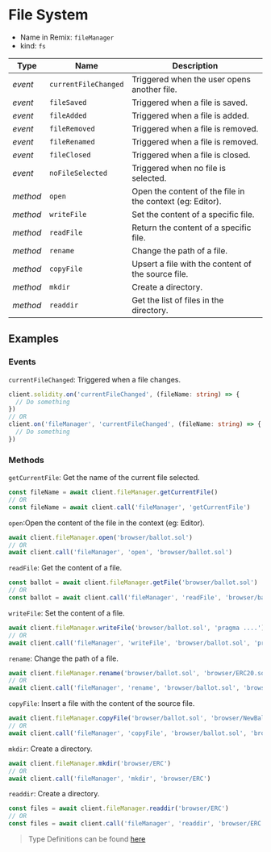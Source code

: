 # File System

- Name in Remix: `fileManager`
- kind: `fs`


|Type     |Name                   |Description |
|---------|-----------------------|------------|
|_event_  |`currentFileChanged`   |Triggered when the user opens another file.
|_event_  |`fileSaved`            |Triggered when a file is saved.
|_event_  |`fileAdded`            |Triggered when a file is added.
|_event_  |`fileRemoved`          |Triggered when a file is removed.
|_event_  |`fileRenamed`          |Triggered when a file is removed.
|_event_  |`fileClosed`           |Triggered when a file is closed.
|_event_  |`noFileSelected`       |Triggered when no file is selected.
|_method_ |`open`                 |Open the content of the file in the context (eg: Editor).
|_method_ |`writeFile`            |Set the content of a specific file.
|_method_ |`readFile`             |Return the content of a specific file.
|_method_ |`rename`               |Change the path of a file.
|_method_ |`copyFile`             |Upsert a file with the content of the source file.
|_method_ |`mkdir`                |Create a directory.
|_method_ |`readdir`              |Get the list of files in the directory.

## Examples

### Events
`currentFileChanged`: Triggered when a file changes.
```typescript
client.solidity.on('currentFileChanged', (fileName: string) => {
  // Do something
})
// OR
client.on('fileManager', 'currentFileChanged', (fileName: string) => {
  // Do something
})
```

### Methods
`getCurrentFile`: Get the name of the current file selected.
```typescript
const fileName = await client.fileManager.getCurrentFile()
// OR
const fileName = await client.call('fileManager', 'getCurrentFile')
```


`open`:Open the content of the file in the context (eg: Editor).
```typescript
await client.fileManager.open('browser/ballot.sol')
// OR
await client.call('fileManager', 'open', 'browser/ballot.sol')
```

`readFile`: Get the content of a file.
```typescript
const ballot = await client.fileManager.getFile('browser/ballot.sol')
// OR
const ballot = await client.call('fileManager', 'readFile', 'browser/ballot.sol')
```

`writeFile`: Set the content of a file.
```typescript
await client.fileManager.writeFile('browser/ballot.sol', 'pragma ....')
// OR
await client.call('fileManager', 'writeFile', 'browser/ballot.sol', 'pragma ....')
```

`rename`: Change the path of a file.
```typescript
await client.fileManager.rename('browser/ballot.sol', 'browser/ERC20.sol')
// OR
await client.call('fileManager', 'rename', 'browser/ballot.sol', 'browser/ERC20.sol')
```

`copyFile`: Insert a file with the content of the source file.
```typescript
await client.fileManager.copyFile('browser/ballot.sol', 'browser/NewBallot.sol')
// OR
await client.call('fileManager', 'copyFile', 'browser/ballot.sol', 'browser/NewBallot.sol')
```

`mkdir`: Create a directory.
```typescript
await client.fileManager.mkdir('browser/ERC')
// OR
await client.call('fileManager', 'mkdir', 'browser/ERC')
```

`readdir`: Create a directory.
```typescript
const files = await client.fileManager.readdir('browser/ERC')
// OR
const files = await client.call('fileManager', 'readdir', 'browser/ERC')
```


> Type Definitions can be found [here](../src/lib/file-system/type.ts)